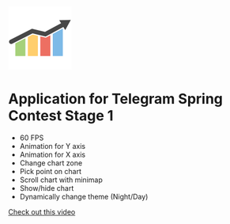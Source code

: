 ![](graph.png)

# Application for Telegram Spring Contest Stage 1



* 60 FPS
* Animation for Y axis
* Animation for X axis
* Change chart zone
* Pick point on chart
* Scroll chart with minimap
* Show/hide chart
* Dynamically change theme (Night/Day)

[Check out this video](https://github.com/Ne1c/TelegramChart/blob/master/chart.mp4)

